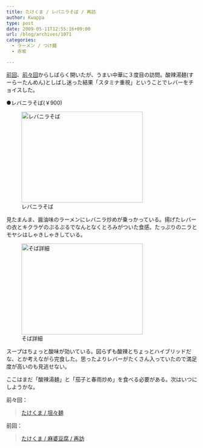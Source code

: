 ```yaml
---
title: たけくま / レバニラそば / 再訪
author: Kwappa
type: post
date: 2009-05-11T12:55:16+09:00
url: /blog/archives/1071
categories:
  - ラーメン / つけ麺
  - 赤坂

---
```

<a href="http://www.kwappa.net/blog/archives/802" target="_blank" rel="noopener noreferrer">前回</a>、<a href="http://www.kwappa.net/blog/archives/797" target="_blank" rel="noopener noreferrer">前々回</a>からしばらく開いたが、うまい中華に３度目の訪問。酸辣湯麺(すーらーたんめん)としばし迷った結果「スタミナ重視」ということでレバーをチョイスした。
  
●レバニラそば(￥900)
  
<figure id="attachment_1072" aria-describedby="caption-attachment-1072" style="width: 320px" class="wp-caption aligncenter"><img src="/blog/images/2009/05/09-05-11_12-55.jpg" alt="レバニラそば" title="レバニラそば" width="320" height="240" class="size-medium wp-image-1072" /><figcaption id="caption-attachment-1072" class="wp-caption-text">レバニラそば</figcaption></figure>
  
見たまんま、醤油味のラーメンにレバニラ炒めが乗っかっている。揚げたレバーの衣とキクラゲのぷるぷるでなんとなくとろみがついた食感。たっぷりのニラとモヤシはしゃきしゃきしている。
  
<figure id="attachment_1073" aria-describedby="caption-attachment-1073" style="width: 320px" class="wp-caption alignleft"><img src="/blog/images/2009/05/09-05-11_12-56.jpg" alt="そば詳細" title="そば詳細" width="320" height="240" class="size-medium wp-image-1073" /><figcaption id="caption-attachment-1073" class="wp-caption-text">そば詳細</figcaption></figure>
  
スープはちょっと酸味が効いている。図らずも酸辣とちょっとハイブリッドだな、とか考えながら完食した。思ったよりレバーがたくさん入っていたので満足度が高いのも見逃せない。<br style="clear:both;" />
  
ここはまだ「酸辣湯麺」と「茄子と春雨炒め」を食べる必要がある。次はいつにしようかな。
  
前々回：

<blockquote class="wp-embedded-content" data-secret="Dk55JGHhIt">
  <p>
    <a href="http://www.kwappa.net/blog/archives/797">たけくま / 坦々麺</a>
  </p>
</blockquote>

<iframe title="&#8220;たけくま / 坦々麺&#8221; &#8212; Kwappa談話室" class="wp-embedded-content" sandbox="allow-scripts" security="restricted" style="position: absolute; clip: rect(1px, 1px, 1px, 1px);" src="http://www.kwappa.net/blog/archives/797/embed#?secret=Dk55JGHhIt" data-secret="Dk55JGHhIt" width="580" height="327" frameborder="0" marginwidth="0" marginheight="0" scrolling="no"></iframe>
  
前回：

<blockquote class="wp-embedded-content" data-secret="FGkrvMSAiS">
  <p>
    <a href="http://www.kwappa.net/blog/archives/802">たけくま / 麻婆豆腐 / 再訪</a>
  </p>
</blockquote>

<iframe title="&#8220;たけくま / 麻婆豆腐 / 再訪&#8221; &#8212; Kwappa談話室" class="wp-embedded-content" sandbox="allow-scripts" security="restricted" style="position: absolute; clip: rect(1px, 1px, 1px, 1px);" src="http://www.kwappa.net/blog/archives/802/embed#?secret=FGkrvMSAiS" data-secret="FGkrvMSAiS" width="580" height="327" frameborder="0" marginwidth="0" marginheight="0" scrolling="no"></iframe>
